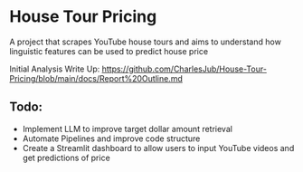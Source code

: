 # House Tour Pricing
 
A project that scrapes YouTube house tours and aims to understand how linguistic features can be used to predict house price

Initial Analysis Write Up: https://github.com/CharlesJub/House-Tour-Pricing/blob/main/docs/Report%20Outline.md

## Todo:
- Implement LLM to improve target dollar amount retrieval
- Automate Pipelines and improve code structure
- Create a Streamlit dashboard to allow users to input YouTube videos and get predictions of price
